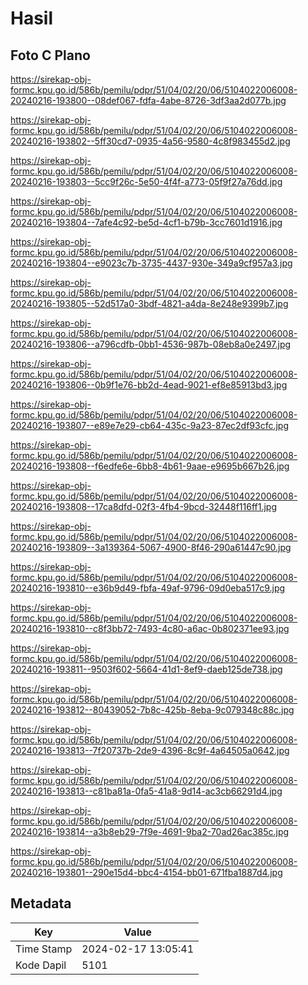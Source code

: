 # Hasil

## Foto C Plano

https://sirekap-obj-formc.kpu.go.id/586b/pemilu/pdpr/51/04/02/20/06/5104022006008-20240216-193800--08def067-fdfa-4abe-8726-3df3aa2d077b.jpg

https://sirekap-obj-formc.kpu.go.id/586b/pemilu/pdpr/51/04/02/20/06/5104022006008-20240216-193802--5ff30cd7-0935-4a56-9580-4c8f983455d2.jpg

https://sirekap-obj-formc.kpu.go.id/586b/pemilu/pdpr/51/04/02/20/06/5104022006008-20240216-193803--5cc9f26c-5e50-4f4f-a773-05f9f27a76dd.jpg

https://sirekap-obj-formc.kpu.go.id/586b/pemilu/pdpr/51/04/02/20/06/5104022006008-20240216-193804--7afe4c92-be5d-4cf1-b79b-3cc7601d1916.jpg

https://sirekap-obj-formc.kpu.go.id/586b/pemilu/pdpr/51/04/02/20/06/5104022006008-20240216-193804--e9023c7b-3735-4437-930e-349a9cf957a3.jpg

https://sirekap-obj-formc.kpu.go.id/586b/pemilu/pdpr/51/04/02/20/06/5104022006008-20240216-193805--52d517a0-3bdf-4821-a4da-8e248e9399b7.jpg

https://sirekap-obj-formc.kpu.go.id/586b/pemilu/pdpr/51/04/02/20/06/5104022006008-20240216-193806--a796cdfb-0bb1-4536-987b-08eb8a0e2497.jpg

https://sirekap-obj-formc.kpu.go.id/586b/pemilu/pdpr/51/04/02/20/06/5104022006008-20240216-193806--0b9f1e76-bb2d-4ead-9021-ef8e85913bd3.jpg

https://sirekap-obj-formc.kpu.go.id/586b/pemilu/pdpr/51/04/02/20/06/5104022006008-20240216-193807--e89e7e29-cb64-435c-9a23-87ec2df93cfc.jpg

https://sirekap-obj-formc.kpu.go.id/586b/pemilu/pdpr/51/04/02/20/06/5104022006008-20240216-193808--f6edfe6e-6bb8-4b61-9aae-e9695b667b26.jpg

https://sirekap-obj-formc.kpu.go.id/586b/pemilu/pdpr/51/04/02/20/06/5104022006008-20240216-193808--17ca8dfd-02f3-4fb4-9bcd-32448f116ff1.jpg

https://sirekap-obj-formc.kpu.go.id/586b/pemilu/pdpr/51/04/02/20/06/5104022006008-20240216-193809--3a139364-5067-4900-8f46-290a61447c90.jpg

https://sirekap-obj-formc.kpu.go.id/586b/pemilu/pdpr/51/04/02/20/06/5104022006008-20240216-193810--e36b9d49-fbfa-49af-9796-09d0eba517c9.jpg

https://sirekap-obj-formc.kpu.go.id/586b/pemilu/pdpr/51/04/02/20/06/5104022006008-20240216-193810--c8f3bb72-7493-4c80-a6ac-0b802371ee93.jpg

https://sirekap-obj-formc.kpu.go.id/586b/pemilu/pdpr/51/04/02/20/06/5104022006008-20240216-193811--9503f602-5664-41d1-8ef9-daeb125de738.jpg

https://sirekap-obj-formc.kpu.go.id/586b/pemilu/pdpr/51/04/02/20/06/5104022006008-20240216-193812--80439052-7b8c-425b-8eba-9c079348c88c.jpg

https://sirekap-obj-formc.kpu.go.id/586b/pemilu/pdpr/51/04/02/20/06/5104022006008-20240216-193813--7f20737b-2de9-4396-8c9f-4a64505a0642.jpg

https://sirekap-obj-formc.kpu.go.id/586b/pemilu/pdpr/51/04/02/20/06/5104022006008-20240216-193813--c81ba81a-0fa5-41a8-9d14-ac3cb66291d4.jpg

https://sirekap-obj-formc.kpu.go.id/586b/pemilu/pdpr/51/04/02/20/06/5104022006008-20240216-193814--a3b8eb29-7f9e-4691-9ba2-70ad26ac385c.jpg

https://sirekap-obj-formc.kpu.go.id/586b/pemilu/pdpr/51/04/02/20/06/5104022006008-20240216-193801--290e15d4-bbc4-4154-bb01-671fba1887d4.jpg


## Metadata

| Key        | Value               |
| ---------- | ------------------- |
| Time Stamp | 2024-02-17 13:05:41 |
| Kode Dapil | 5101                |




